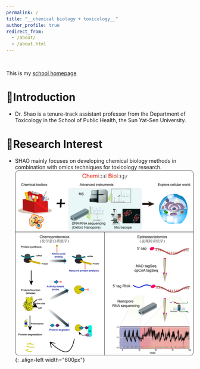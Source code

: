 ```yaml
---
permalink: /
title: "__chemical biology + toxicology__"
author_profile: true
redirect_from: 
  - /about/
  - /about.html
---
```

<br />

<p>This is my <a href="https://sph.sysu.edu.cn/teacher/2407">school homepage</a></p>
          
# __🥇Introduction__   
* Dr. Shao is a tenure-track assistant professor from the Department of Toxicology in the School of Public Health, the Sun Yat-Sen University.  
        

# __🥈Research Interest__   
* SHAO mainly focuses on developing chemical biology methods in combination with omics techniques for toxicology research.        
![chemical biology](/images/ChemBio.png){: .align-left width="600px"}  
